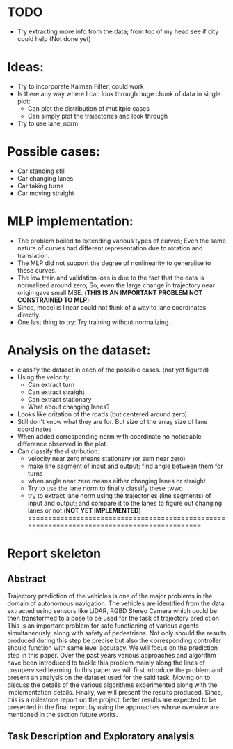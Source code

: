 # TODO

* Try extracting more info from the data; from top of my head see if city could help (Not done yet)

# Ideas:

* Try to incorporate Kalman Filter; could work
* Is there any way where I can look through huge chunk of data in single plot:
    - Can plot the distribution of mutlitple cases
    - Can simply plot the trajectories and look through
* Try to use lane_norm

# Possible cases:
* Car standing still
* Car changing lanes
* Car taking turns
* Car moving straight

# MLP implementation:
* The problem boiled to extending various types of curves; Even the same nature of curves had different representation due to rotation and translation.
* The MLP did not support the degree of nonlinearity to generalise to these curves.
* The low train and validation loss is due to the fact that the data is normalized around zero;
So, even the large change in trajectory near origin gave small MSE.
(**THIS IS AN IMPORTANT PROBLEM NOT CONSTRAINED TO MLP**).
* Since, model is linear could not think of a way to lane coordinates directly.
* One last thing to try: Try training without normalizing.

# Analysis on the dataset:
* classify the dataset in each of the possible cases. (not yet figured)
* Using the velocity:
    - Can extract turn 
    - Can extract straight
    - Can extract stationary
    - What about changing lanes?
* Looks like oritation of the roads (but centered around zero).
* Still don't know what they are for. But size of the array size of lane coordinates
* When added corresponding norm with coordinate no noticeable difference observed in the plot.
* Can classify the distribution:
    - velocity near zero means stationary (or sum near zero)
    - make line segment of input and output; find angle between them for turns
    - when angle near zero means either changing lanes or straight
    - Try to use the lane norm to finally classify these twwo
    - try to extract lane norm using the trajectories (line segments) of input and output; and compare it to the lanes to figure out changing lanes or not (**NOT YET IMPLEMENTED**)
============================================================================================

# Report skeleton

## Abstract
Trajectory prediction of the vehicles is one of the major problems in the domain of autonomous navigation. The vehicles are identified from the data extracted using sensors like LiDAR, RGBD Stereo Camera which could be then transformed to a pose to be used for the task of trajectory prediction. This is an important problem for safe functioning of various agents simultaneously, along with safety of pedestrians. Not only should the results produced during this step be precise but also the corresponding controller should function with same level accuracy. We will focus on the prediction step in this paper. Over the past years various approaches and algorithm have been introduced to tackle this problem mainly along the lines of unsupervised learning. In this paper we will first introduce the problem and present an analysis on the dataset used for the said task. Moving on to discuss the details of the various algorithms experimented along with the implementation details. Finally, we will present the results produced. Since, this is a milestone report on the project, better results are expected to be presented in the final report by using the approaches whose overview are mentioned in the section future works.

## Task Description and Exploratory analysis